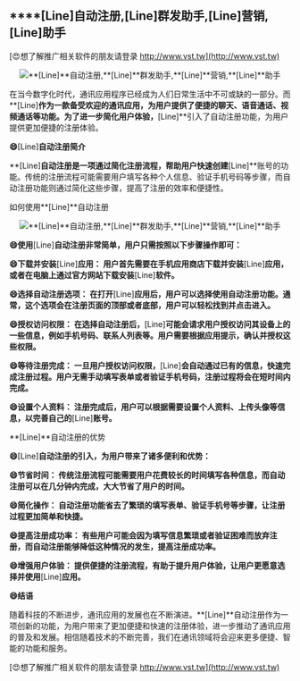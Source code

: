 ## ****[Line]**自动注册,**[Line]**群发助手,**[Line]**营销,**[Line]**助手**

[😍想了解推广相关软件的朋友请登录 http://www.vst.tw](http://www.vst.tw)

 <center><img src="https://vst.tw/MP4/tuiguang/png/1.png" alt="**[Line]**自动注册,**[Line]**群发助手,**[Line]**营销,**[Line]**助手"></center>

在当今数字化时代，通讯应用程序已经成为人们日常生活中不可或缺的一部分。而**[Line]**作为一款备受欢迎的通讯应用，为用户提供了便捷的聊天、语音通话、视频通话等功能。为了进一步简化用户体验，**[Line]**引入了自动注册功能，为用户提供更加便捷的注册体验。

**😄**[Line]**自动注册简介**

**[Line]**自动注册是一项通过简化注册流程，帮助用户快速创建**[Line]**账号的功能。传统的注册流程可能需要用户填写各种个人信息、验证手机号码等步骤，而自动注册功能则通过简化这些步骤，提高了注册的效率和便捷性。

如何使用**[Line]**自动注册

 <center><img src="https://vst.tw/MP4/tuiguang/png/4.png" alt="**[Line]**自动注册,**[Line]**群发助手,**[Line]**营销,**[Line]**助手"></center>

**😄使用**[Line]**自动注册非常简单，用户只需按照以下步骤操作即可：**

**😄下载并安装**[Line]**应用： 用户首先需要在手机应用商店下载并安装**[Line]**应用，或者在电脑上通过官方网站下载安装**[Line]**软件。**

**😄选择自动注册选项： 在打开**[Line]**应用后，用户可以选择使用自动注册功能。通常，这个选项会在注册页面的顶部或者底部，用户可以轻松找到并点击进入。**

**😄授权访问权限： 在选择自动注册后，**[Line]**可能会请求用户授权访问其设备上的一些信息，例如手机号码、联系人列表等。用户需要根据应用提示，确认并授权这些权限。**

**😄等待注册完成： 一旦用户授权访问权限，**[Line]**会自动通过已有的信息，快速完成注册过程。用户无需手动填写表单或者验证手机号码，注册过程将会在短时间内完成。**

**😄设置个人资料： 注册完成后，用户可以根据需要设置个人资料、上传头像等信息，以完善自己的**[Line]**账号。**

**[Line]**自动注册的优势

**😄**[Line]**自动注册的引入，为用户带来了诸多便利和优势：**

**😄节省时间： 传统注册流程可能需要用户花费较长的时间填写各种信息，而自动注册可以在几分钟内完成，大大节省了用户的时间。**

**😄简化操作： 自动注册功能省去了繁琐的填写表单、验证手机号等步骤，让注册过程更加简单和快捷。**

**😄提高注册成功率： 有些用户可能会因为填写信息繁琐或者验证困难而放弃注册，而自动注册能够降低这种情况的发生，提高注册成功率。**

**😄增强用户体验： 提供便捷的注册流程，有助于提升用户体验，让用户更愿意选择并使用**[Line]**应用。**

**😄结语**

随着科技的不断进步，通讯应用的发展也在不断演进。**[Line]**自动注册作为一项创新的功能，为用户带来了更加便捷和快速的注册体验，进一步推动了通讯应用的普及和发展。相信随着技术的不断完善，我们在通讯领域将会迎来更多便捷、智能的功能和服务。

[😍想了解推广相关软件的朋友请登录 http://www.vst.tw](http://www.vst.tw)



